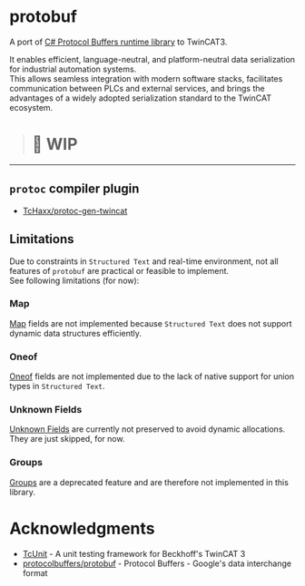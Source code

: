 # protobuf

A port of [C# Protocol Buffers runtime library](https://github.com/protocolbuffers/protobuf/tree/main/csharp) to TwinCAT3.  

It enables efficient, language-neutral, and platform-neutral data serialization for industrial automation systems.  
This allows seamless integration with modern software stacks, facilitates communication between PLCs and external services, and brings the advantages of a widely adopted serialization standard to the TwinCAT ecosystem.

> <h1> 🚧 WIP
--- 

## `protoc` compiler plugin
* [TcHaxx/protoc-gen-twincat](https://github.com/TcHaxx/protoc-gen-twincat)

## Limitations

Due to constraints in `Structured Text` and real-time environment, not all features of `protobuf` are practical or feasible to implement.  
See following limitations (for now):

### Map
[Map](https://protobuf.dev/programming-guides/proto3/#maps) fields are not implemented because `Structured Text` does not support dynamic data structures efficiently.

### Oneof
[Oneof](https://protobuf.dev/programming-guides/proto3/#oneof) fields are not implemented due to the lack of native support for union types in `Structured Text`.

### Unknown Fields
[Unknown Fields](https://protobuf.dev/programming-guides/proto3/#unknowns) are currently not preserved to avoid dynamic allocations. 
They are just skipped, for now.

### Groups
[Groups](https://protobuf.dev/programming-guides/encoding/#groups) are a deprecated feature and are therefore not implemented in this library.  

# Acknowledgments

* [TcUnit](https://github.com/tcunit/TcUnit) - A unit testing framework for Beckhoff's TwinCAT 3
* [protocolbuffers/protobuf](https://github.com/protocolbuffers/protobuf) - Protocol Buffers - Google's data interchange format